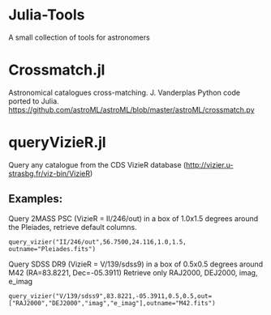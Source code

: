 # Julia-Tools

A small collection of tools for astronomers

# Crossmatch.jl

 Astronomical catalogues cross-matching.  J. Vanderplas Python code
 ported to Julia.
 https://github.com/astroML/astroML/blob/master/astroML/crossmatch.py

# queryVizieR.jl

Query any catalogue from the CDS VizieR database
(http://vizier.u-strasbg.fr/viz-bin/VizieR)

## Examples:
Query 2MASS PSC (VizieR = II/246/out) in a box of 1.0x1.5 degrees around the Pleiades, retrieve default columns.
```
query_vizier("II/246/out",56.7500,24.116,1.0,1.5, outname="Pleiades.fits")
```
Query SDSS DR9 (VizieR = V/139/sdss9) in a box of 0.5x0.5 degrees around M42 (RA=83.8221, Dec=-05.3911)
Retrieve only RAJ2000, DEJ2000, imag, e_imag
```
query_vizier("V/139/sdss9",83.8221,-05.3911,0.5,0.5,out=["RAJ2000","DEJ2000","imag","e_imag"],outname="M42.fits")
```


